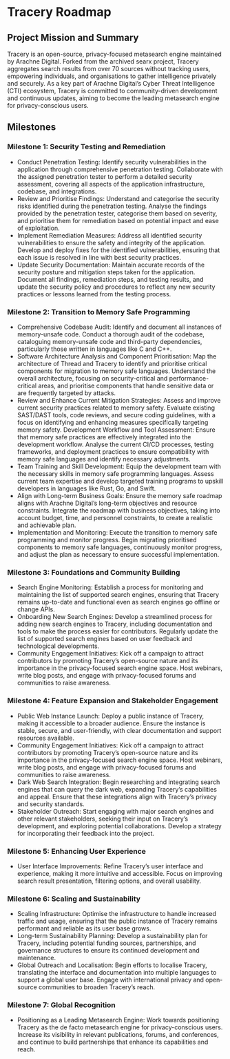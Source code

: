 # Tracery Roadmap

## Project Mission and Summary
Tracery is an open-source, privacy-focused metasearch engine maintained by Arachne Digital. Forked from the archived searx project, Tracery aggregates search results from over 70 sources without tracking users, empowering individuals, and organisations to gather intelligence privately and securely. As a key part of Arachne Digital’s Cyber Threat Intelligence (CTI) ecosystem, Tracery is committed to community-driven development and continuous updates, aiming to become the leading metasearch engine for privacy-conscious users.

## Milestones

### Milestone 1: Security Testing and Remediation
* Conduct Penetration Testing: Identify security vulnerabilities in the application through comprehensive penetration testing. Collaborate with the assigned penetration tester to perform a detailed security assessment, covering all aspects of the application infrastructure, codebase, and integrations.
* Review and Prioritise Findings: Understand and categorise the security risks identified during the penetration testing. Analyse the findings provided by the penetration tester, categorise them based on severity, and prioritise them for remediation based on potential impact and ease of exploitation.
* Implement Remediation Measures: Address all identified security vulnerabilities to ensure the safety and integrity of the application. Develop and deploy fixes for the identified vulnerabilities, ensuring that each issue is resolved in line with best security practices. 
* Update Security Documentation: Maintain accurate records of the security posture and mitigation steps taken for the application. Document all findings, remediation steps, and testing results, and update the security policy and procedures to reflect any new security practices or lessons learned from the testing process.

### Milestone 2: Transition to Memory Safe Programming
* Comprehensive Codebase Audit: Identify and document all instances of memory-unsafe code. Conduct a thorough audit of the codebase, cataloguing memory-unsafe code and third-party dependencies, particularly those written in languages like C and C++.
* Software Architecture Analysis and Component Prioritisation: Map the architecture of Thread and Tracery to identify and prioritise critical components for migration to memory safe languages. Understand the overall architecture, focusing on security-critical and performance-critical areas, and prioritise components that handle sensitive data or are frequently targeted by attacks.
* Review and Enhance Current Mitigation Strategies: Assess and improve current security practices related to memory safety. Evaluate existing SAST/DAST tools, code reviews, and secure coding guidelines, with a focus on identifying and enhancing measures specifically targeting memory safety.
Development Workflow and Tool Assessment: Ensure that memory safe practices are effectively integrated into the development workflow. Analyse the current CI/CD processes, testing frameworks, and deployment practices to ensure compatibility with memory safe languages and identify necessary adjustments.
* Team Training and Skill Development: Equip the development team with the necessary skills in memory safe programming languages. Assess current team expertise and develop targeted training programs to upskill developers in languages like Rust, Go, and Swift.
* Align with Long-term Business Goals: Ensure the memory safe roadmap aligns with Arachne Digital’s long-term objectives and resource constraints. Integrate the roadmap with business objectives, taking into account budget, time, and personnel constraints, to create a realistic and achievable plan.
* Implementation and Monitoring: Execute the transition to memory safe programming and monitor progress. Begin migrating prioritised components to memory safe languages, continuously monitor progress, and adjust the plan as necessary to ensure successful implementation.

### Milestone 3: Foundations and Community Building
* Search Engine Monitoring: Establish a process for monitoring and maintaining the list of supported search engines, ensuring that Tracery remains up-to-date and functional even as search engines go offline or change APIs.
* Onboarding New Search Engines: Develop a streamlined process for adding new search engines to Tracery, including documentation and tools to make the process easier for contributors. Regularly update the list of supported search engines based on user feedback and technological developments.
* Community Engagement Initiatives: Kick off a campaign to attract contributors by promoting Tracery’s open-source nature and its importance in the privacy-focused search engine space. Host webinars, write blog posts, and engage with privacy-focused forums and communities to raise awareness.

### Milestone 4: Feature Expansion and Stakeholder Engagement
* Public Web Instance Launch: Deploy a public instance of Tracery, making it accessible to a broader audience. Ensure the instance is stable, secure, and user-friendly, with clear documentation and support resources available.
* Community Engagement Initiatives: Kick off a campaign to attract contributors by promoting Tracery’s open-source nature and its importance in the privacy-focused search engine space. Host webinars, write blog posts, and engage with privacy-focused forums and communities to raise awareness.
* Dark Web Search Integration: Begin researching and integrating search engines that can query the dark web, expanding Tracery’s capabilities and appeal. Ensure that these integrations align with Tracery’s privacy and security standards.
* Stakeholder Outreach: Start engaging with major search engines and other relevant stakeholders, seeking their input on Tracery’s development, and exploring potential collaborations. Develop a strategy for incorporating their feedback into the project.

### Milestone 5: Enhancing User Experience
* User Interface Improvements: Refine Tracery’s user interface and experience, making it more intuitive and accessible. Focus on improving search result presentation, filtering options, and overall usability.

### Milestone 6: Scaling and Sustainability
* Scaling Infrastructure: Optimise the infrastructure to handle increased traffic and usage, ensuring that the public instance of Tracery remains performant and reliable as its user base grows.
* Long-term Sustainability Planning: Develop a sustainability plan for Tracery, including potential funding sources, partnerships, and governance structures to ensure its continued development and maintenance.
* Global Outreach and Localisation: Begin efforts to localise Tracery, translating the interface and documentation into multiple languages to support a global user base. Engage with international privacy and open-source communities to broaden Tracery’s reach.

### Milestone 7: Global Recognition
* Positioning as a Leading Metasearch Engine: Work towards positioning Tracery as the de facto metasearch engine for privacy-conscious users. Increase its visibility in relevant publications, forums, and conferences, and continue to build partnerships that enhance its capabilities and reach.
